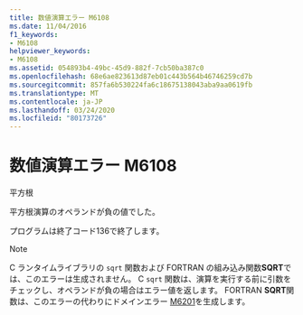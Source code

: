 ```yaml
---
title: 数値演算エラー M6108
ms.date: 11/04/2016
f1_keywords:
- M6108
helpviewer_keywords:
- M6108
ms.assetid: 054893b4-49bc-45d9-882f-7cb50ba387c0
ms.openlocfilehash: 68e6ae823613d87eb01c443b564b46746259cd7b
ms.sourcegitcommit: 857fa6b530224fa6c18675138043aba9aa0619fb
ms.translationtype: MT
ms.contentlocale: ja-JP
ms.lasthandoff: 03/24/2020
ms.locfileid: "80173726"
---
```

# <a name="math-error-m6108"></a>数値演算エラー M6108

平方根

平方根演算のオペランドが負の値でした。

プログラムは終了コード136で終了します。

> [!NOTE]
>  C ランタイムライブラリの `sqrt` 関数および FORTRAN の組み込み関数**SQRT**では、このエラーは生成されません。 C `sqrt` 関数は、演算を実行する前に引数をチェックし、オペランドが負の場合はエラー値を返します。 FORTRAN **SQRT**関数は、このエラーの代わりにドメインエラー [M6201](../../error-messages/tool-errors/math-error-m6201.md)を生成します。
